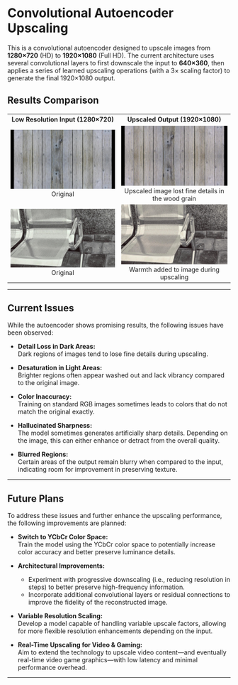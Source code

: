 # Convolutional Autoencoder Upscaling

This is a convolutional autoencoder designed to upscale images from **1280×720** (HD) to **1920×1080** (Full HD). The current architecture uses several convolutional layers to first downscale the input to **640×360**, then applies a series of learned upscaling operations (with a 3× scaling factor) to generate the final 1920×1080 output.

## Results Comparison

<table> 
  <tr> 
    <th style="text-align:center;">Low Resolution Input (1280×720)</th> 
    <th style="text-align:center;">Upscaled Output (1920×1080)</th> 
  </tr> 
  <tr> 
    <td style="text-align:center;">
      <img src="images\comparisons_at_epoch\epoch_100_batch2_idx1_0.5.1_Huber_Loss\lowres.jpg" alt="Low Resolution Image" style="width:400px;">
      <figcaption style="text-align:center;">Original</figcaption>
    </td> 
    <td style="text-align:center;">
      <img src="images\comparisons_at_epoch\epoch_100_batch2_idx1_0.5.1_Huber_Loss\upscaled.jpg" alt="Upscaled Image" style="width:400px;">
      <figcaption style="text-align:center;">Upscaled image lost fine details in the wood grain</figcaption>
    </td> 
  </tr>
  <!-- Add another pair of images below -->
  <tr>
    <td style="text-align:center;">
      <img src="images\comparisons_at_epoch\epoch_100_batch4_idx1_0.5.1_Huber_Loss\lowres.jpg" alt="Low Resolution Image" style="width:400px;">
      <figcaption style="text-align:center;">Original</figcaption>
    </td>
    <td style="text-align:center;">
      <img src="images\comparisons_at_epoch\epoch_100_batch4_idx1_0.5.1_Huber_Loss\upscaled.jpg" alt="Upscaled Image" style="width:400px;">
      <figcaption style="text-align:center;">Warmth added to image during upscaling</figcaption>
    </td>
  </tr>
</table>


---

## Current Issues

While the autoencoder shows promising results, the following issues have been observed:

- **Detail Loss in Dark Areas:**  
  Dark regions of images tend to lose fine details during upscaling.
  
- **Desaturation in Light Areas:**  
  Brighter regions often appear washed out and lack vibrancy compared to the original image.
  
- **Color Inaccuracy:**  
  Training on standard RGB images sometimes leads to colors that do not match the original exactly.
  
- **Hallucinated Sharpness:**  
  The model sometimes generates artificially sharp details. Depending on the image, this can either enhance or detract from the overall quality.
  
- **Blurred Regions:**  
  Certain areas of the output remain blurry when compared to the input, indicating room for improvement in preserving texture.

---

## Future Plans

To address these issues and further enhance the upscaling performance, the following improvements are planned:

- **Switch to YCbCr Color Space:**  
  Train the model using the YCbCr color space to potentially increase color accuracy and better preserve luminance details.
  
- **Architectural Improvements:**  
  - Experiment with progressive downscaling (i.e., reducing resolution in steps) to better preserve high-frequency information.  
  - Incorporate additional convolutional layers or residual connections to improve the fidelity of the reconstructed image.
  
- **Variable Resolution Scaling:**  
  Develop a model capable of handling variable upscale factors, allowing for more flexible resolution enhancements depending on the input.
  
- **Real-Time Upscaling for Video & Gaming:**  
  Aim to extend the technology to upscale video content—and eventually real-time video game graphics—with low latency and minimal performance overhead.

---

